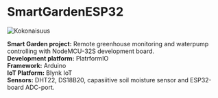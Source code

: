 # SmartGardenESP32
![Kokonaisuus](https://user-images.githubusercontent.com/47154493/102613910-00ab4680-413c-11eb-9627-edcaf3e8a5c2.jpg)

**Smart Garden project:** Remote greenhouse monitoring and waterpump controlling with NodeMCU-32S development board.  
**Development platform:** PlatrformIO  
**Framework:**  Arduino  
**IoT Platform:** Blynk IoT  
**Sensors:** DHT22, DS18B20, capasiitive soil moisture sensor and ESP32-board ADC-port.

